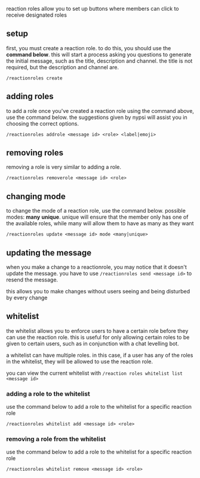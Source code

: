 <script>
  import DocsTemplate from "$lib/components/docs/DocsTemplate.svelte"
</script>

<DocsTemplate title='reaction roles' />

reaction roles allow you to set up buttons where members can click to receive designated roles

## setup

first, you must create a reaction role. to do this, you should use the **command below**. this will
start a process asking you questions to generate the initial message, such as the title, description
and channel. the title is not required, but the description and channel are.

```
/reactionroles create
```

## adding roles

to add a role once you've created a reaction role using the command above, use the command below.
the suggestions given by nypsi will assist you in choosing the correct options.

```
/reactionroles addrole <message id> <role> <label|emoji>
```

## removing roles

removing a role is very similar to adding a role.

```
/reactionroles removerole <message id> <role>
```

## changing mode

to change the mode of a reaction role, use the command below. possible modes: **many** **unique**.
unique will ensure that the member only has one of the available roles, while many will allow them
to have as many as they want

```
/reactionroles update <message id> mode <many|unique>
```

## updating the message

when you make a change to a reactionrole, you may notice that it doesn't update the message. you
have to use `/reactionroles send <message id>` to resend the message.

this allows you to make changes without users seeing and being disturbed by every change

## whitelist

the whitelist allows you to enforce users to have a certain role before they can use the reaction role. this is useful for only allowing certain roles to be given to certain users, such as in conjunction with a chat levelling bot.

a whitelist can have multiple roles. in this case, if a user has any of the roles in the whitelist, they will be allowed to use the reaction role.

you can view the current whitelist with `/reaction roles whitelist list <message id>`

### adding a role to the whitelist

use the command below to add a role to the whitelist for a specific reaction role

```
/reactionroles whitelist add <message id> <role>
```

### removing a role from the whitelist

use the command below to add a role to the whitelist for a specific reaction role

```
/reactionroles whitelist remove <message id> <role>
```
